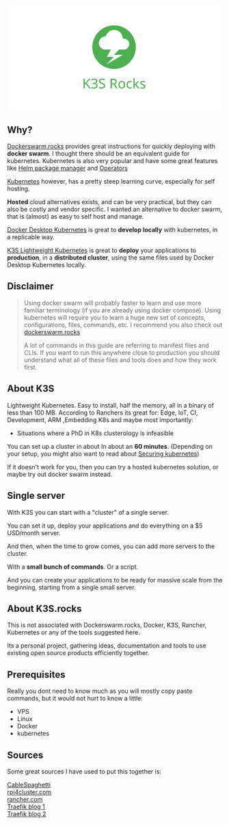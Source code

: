 <p align="center">
  <a href="https://k3s.rocks"><img src="/docs/img/logo-green-vectors.svg" alt="k3s.rocks"></a>
</p>

## Why?

<a href="https://www.dockerswarm.rocks/" target="_blank">Dockerswarm.rocks</a> provides great instructions for quickly deploying with **docker swarm**. I thought there should be an equivalent guide for kubernetes. Kubernetes is also very popular and have some great features like <a href="https://helm.sh/" target="_blank">Helm package manager</a> and <a href="https://operatorhub.io/" target="_blank">Operators</a>

<a href="https://kubernetes.io/" target="_blank">Kubernetes</a> however, has a pretty steep learning curve, especially for self hosting.

__Hosted__ cloud alternatives exists, and can be very practical, but they can also be costly and vendor specific. I wanted an alternative to docker swarm, that is (almost) as easy to self host and manage.

<a href="https://docs.docker.com/desktop/kubernetes/" target="_blank">Docker Desktop Kubernetes</a> is great to **develop locally** with kubernetes, in a replicable way.

<a href="https://rancher.com/docs/k3s/latest/en/" target="_blank">K3S Lightweight Kubernetes</a> is great to **deploy** your applications to **production**, in a **distributed cluster**, using the same files used by Docker Desktop Kubernetes locally.

## Disclaimer

<blockquote>

<p>Using docker swarm will probably faster to learn and use more familiar terminology (if you are already using docker compose). Using kubernetes will require you to learn a huge new set of concepts, configurations, files, commands, etc.  I recommend you also check out <a href="https://www.dockerswarm.rocks/" target="_blank">dockerswarm.rocks</a></p>

A lot of commands in this guide are referring to manifest files and CLIs. If you want to run this anywhere close to production you should understand what all of these files and tools does and how they work first.

</blockquote>


## About K3S 

Lightweight Kubernetes. Easy to install, half the memory, all in a binary of less than 100 MB. According to Ranchers its great for: Edge, IoT, CI, Development, ARM ,Embedding K8s and maybe most importantly:

* Situations where a PhD in K8s clusterology is infeasible

You can set up a cluster in about In about an **60 minutes**. (Depending on your setup, you might also want to read about <a href="https://kubernetes.io/docs/tasks/administer-cluster/securing-a-cluster/" target="_blank">Securing kubernetes</a>)

If it doesn't work for you, then you can try a hosted kubernetes solution, or maybe try out docker swarm instead.

## Single server

With K3S you can start with a "cluster" of a single server.

You can set it up, deploy your applications and do everything on a $5 USD/month server.

And then, when the time to grow comes, you can add more servers to the cluster.

With a **small bunch of commands**. Or a script.

And you can create your applications to be ready for massive scale from the beginning, starting from a single small server.

## About **K3S.rocks**

This is not associated with Dockerswarm.rocks, Docker, K3S, Rancher, Kubernetes or any of the tools suggested here.

Its a personal project, gathering ideas, documentation and tools to use existing open source products efficiently together.

## Prerequisites
Really you dont need to know much as you will mostly copy paste commands, but it would not hurt to know a little:

* VPS 
* Linux
* Docker
* kubernetes

## Sources
Some great sources I have used to put this together is:  

[CableSpaghetti](https://github.com/cablespaghetti/k3s-monitoring)  
[rpi4cluster.com](https://rpi4cluster.com/)  
[rancher.com](https://rancher.com/)  
[Traefik blog 1](https://traefik.io/blog/capture-traefik-metrics-for-apps-on-kubernetes-with-prometheus/)   
[Traefik blog 2](https://github.com/traefik-tech-blog/traefik-sre-metrics/)  